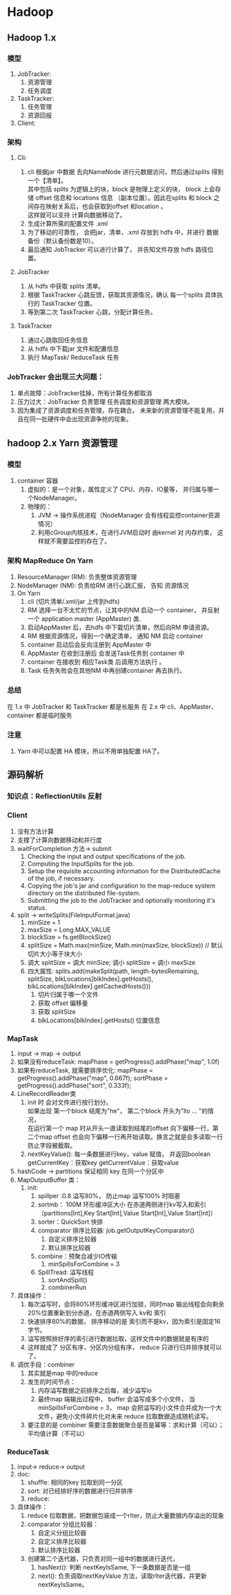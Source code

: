 # Hadoop

## Hadoop 1.x
### 模型
1) JobTracker:
   1) 资源管理
   2) 任务调度
2) TaskTracker:
   1) 任务管理
   2) 资源回报
3) Client:

### 架构

1) Cli:
   1) cli 根据jar 中数据 去向NameNode 进行元数据访问，然后通过splits 得到一个【清单】。  
   其中包括 splits 为逻辑上的块，block 是物理上定义的块， block 上会存储 offset 信息和 locations 信息 （副本位置）。因此在splits 和 block 之间存在映射关系后，也会获取到offset 和location 。  
   这样就可以支持 计算向数据移动了。
   2) 生成计算所需的配置文件 .xml
   3) 为了移动的可靠性， 会把jar，清单，.xml 存放到 hdfs 中，并进行 数据备份（默认备份数是10）。
   4) 最后通知 JobTracker 可以进行计算了， 并告知文件存放 hdfs 路径位置。

2) JobTracker
   1) 从 hdfs 中获取 splits 清单。
   2) 根据 TaskTracker 心跳反馈，获取其资源情况，确认 每一个splits 具体执行的 TaskTracker 位置。
   3) 等到第二次 TaskTracker 心跳，分配计算任务。

3) TaskTracker
   1) 通过心跳取回任务信息
   2) 从 hdfs 中下载jar 文件和配置信息
   3) 执行 MapTask/ ReduceTask 任务


### JobTracker 会出现三大问题：
1) 单点故障：JobTracker挂掉，所有计算任务都取消 
2) 压力过大：JobTracker 负责管理 任务调度和资源管理 两大模块。
3) 因为集成了资源调度和任务管理，存在耦合。 未来新的资源管理不能复用，并且在同一批硬件中会出现资源争抢的现象。

## hadoop 2.x Yarn 资源管理

### 模型
1) container 容器
   1) 虚拟的：是一个对象，属性定义了  CPU、内存、IO量等， 并归属与哪一个NodeManager。
   2) 物理的：
      1) JVM -> 操作系统进程（NodeManager 会有线程监控container资源情况）
      2) 利用cGroup内核技术，在进行JVM启动时 由kernel 对 内存约束， 这样就不需要监控的存在了。

### 架构 MapReduce On Yarn
1) ResourceManager (RM): 负责整体资源管理
2) NodeManager (NM): 负责给RM 进行心跳汇报， 告知 资源情况
3) On Yarn
   1) cli (切片清单/.xml/jar 上传到hdfs)
   2) RM 选择一台不太忙的节点，让其中的NM 启动一个 container， 并反射一个 application master (AppMaster) 类.
   3) 启动AppMaster 后，去hdfs 中下载切片清单，然后向RM 申请资源。
   4) RM 根据资源情况，得到一个确定清单， 通知 NM 启动 container
   5) container 启动后会反向注册到 AppMaster 中
   6) AppMaster 在收到注册后 会发送Task任务到 container 中
   7) container 在接收到 相应Task类 后调用方法执行 。
   8) Task 任务失败会在其他NM 中再创建container 再去执行。
   
### 总结
在 1.x 中 JobTracker 和 TaskTracker 都是长服务
在 2.x 中 cli、AppMaster、container 都是临时服务 

### 注意
1) Yarn 中可以配置 HA 模块，所以不用单独配置 HA了。

## 源码解析
### 知识点：ReflectionUtils 反射
### Client
1) 没有方法计算
2) 支撑了计算向数据移动和并行度
3) waitForCompletion 方法-> submit
   1) Checking the input and output specifications of the job.
   2) Computing the InputSplits for the job.
   3) Setup the requisite accounting information for the DistributedCache of the job, if necessary.
   4) Copying the job's jar and configuration to the map-reduce system directory on the distributed file-system.
   5) Submitting the job to the JobTracker and optionally monitoring it's status.
4) split -> writeSplits(FileInputFormat.java)
   1) minSize = 1
   2) maxSize = Long.MAX_VALUE
   3) blockSize = fs.getBlockSize()
   4) splitSize = Math.max(minSize, Math.min(maxSize, blockSize)) // 默认切片大小等于块大小
   5) 调大 splitSize = 调大 minSize; 调小 splitSize = 调小 maxSize
   6) 四大属性: splits.add(makeSplit(path, length-bytesRemaining, splitSize, blkLocations\[blkIndex].getHosts(), blkLocations\[blkIndex].getCachedHosts()))
      1) 切片归属于哪一个文件  
      2) 获取 offset 偏移量
      3) 获取 splitSize
      4) blkLocations\[blkIndex].getHosts() 位置信息

### MapTask
1) input -> map -> output
2) 如果没有reduceTask: mapPhase = getProgress().addPhase("map", 1.0f)
3) 如果有reduceTask, 就需要排序优化: mapPhase = getProgress().addPhase("map", 0.667f);  sortPhase  = getProgress().addPhase("sort", 0.333f);
4) LineRecordReader类 
   1) init 时 会对文件进行按行划分。  
   如果出现 第一个block 结尾为"he"， 第二个block 开头为"llo ... "的情况，  
   在运行第一个 map 时从开头一直读取到结尾的offset 向下偏移一行，第二个map offset 也会向下偏移一行再开始读取。换言之就是会多读取一行防止字段被截取。
   2) nextKeyValue(): 每一条数据进行key，value 赋值， 并返回boolean
   getCurrentKey：获取key
   getCurrentValue：获取value
5) hashCode -> partitions 保证相同 key 在同一个分区中
6) MapOutputBuffer 类：
   1) init:
      1) spillper :0.8 溢写80%， 防止map 溢写100% 时阻塞
      2) sortmb： 100M 环形缓冲区大小 在赤道两侧进行kv写入和索引（partitions[Int],Key Start[Int],Value Start[Int],Value Start[Int]）
      3) sorter：QuickSort 快排
      4) comparator 排序比较器: job.getOutputKeyComparator()
         1) 自定义排序比较器
         2) 默认排序比较器 
      5) combine：预聚合减少IO传输
         1) minSpillsForCombine = 3
      6) SpillTread: 溢写线程
         1) sortAndSpill()
         2) combinerRun
7) 具体操作：
   1) 每次溢写时，会将80%环形缓冲区进行加锁，同时map 输出线程会向剩余20%位置重新划分赤道，在赤道两侧写入 kv和 索引
   2) 快速排序80%的数据， 排序移动的是 索引而不是kv，因为索引是固定16字节。
   3) 溢写按照排好序的索引进行数据拉取，这样文件中的数据就是有序的
   4) 这样就成了 分区有序，分区内分组有序， reduce 只进行归并排序就可以了。
8) 调优手段：combiner
   1) 其实就是map 中的reduce
   2) 发生的时间节点：
      1) 内存溢写数据之前排序之后每，减少溢写io
      2) 最终map 端输出过程中， buffer 会溢写成多个小文件，
      当 minSpillsForCombine = 3， map 会把溢写的小文件合并成为一个大文件，避免小文件碎片化对未来 reduce 拉取数据造成随机读写。
   3) 要注意的是 combiner 需要注意数据聚合是否是幂等：求和计算（可以）；平均值计算（不可以）
### ReduceTask
1) input-> reduce-> output
2) doc:
   1) shuffle: 相同的key 拉取到同一分区
   2) sort: 对已经排好序的数据进行归并排序
   3) reduce: 
3) 具体操作：
   1) reduce 拉取数据，把数据包装成一个rIter，防止大量数据内存溢出的现象
   2) comparator 分组比较器：
      1) 自定义分组比较器
      2) 自定义排序比较器
      3) 默认排序比较器
   3) 创建第二个迭代器，只负责对同一组中的数据进行迭代，
      1) hasNext(): 判断 nextKeyIsSame, 下一条数据是否是一组
      2) next(): 负责调取nextKeyValue 方法，读取rIter迭代器，并更新 nextKeyIsSame。